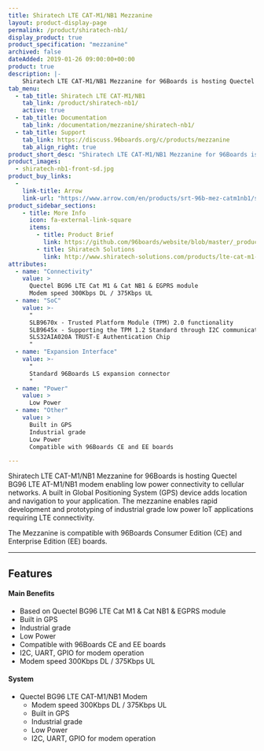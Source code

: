 ```yaml
---
title: Shiratech LTE CAT-M1/NB1 Mezzanine
layout: product-display-page
permalink: /product/shiratech-nb1/
display_product: true
product_specification: "mezzanine"
archived: false
dateAdded: 2019-01-26 09:00:00+00:00
product: true
description: |-
    Shiratech LTE CAT-M1/NB1 Mezzanine for 96Boards is hosting Quectel BG96 LTE  AT-M1/NB1 modem enabling low power connectivity to cellular networks. A built in Global Positioning System (GPS) device adds location and navigation to your application. The mezzanine enables rapid development and prototyping of industrial grade low power IoT applications requiring LTE connectivity. The Mezzanine is compatible with 96Boards Consumer Edition (CE) and Enterprise Edition (EE) boards.
tab_menu:
  - tab_title: Shiratech LTE CAT-M1/NB1
    tab_link: /product/shiratech-nb1/
    active: true
  - tab_title: Documentation
    tab_link: /documentation/mezzanine/shiratech-nb1/
  - tab_title: Support
    tab_link: https://discuss.96boards.org/c/products/mezzanine
    tab_align_right: true
product_short_desc: "Shiratech LTE CAT-M1/NB1 Mezzanine for 96Boards is hosting Quectel BG96 LTE  AT-M1/NB1 modem enabling low power connectivity to cellular networks."
product_images:
  - shiratech-nb1-front-sd.jpg
product_buy_links:
  -
    link-title: Arrow
    link-url: "https://www.arrow.com/en/products/srt-96b-mez-catm1nb1/shiratech"
product_sidebar_sections:
    - title: More Info
      icon: fa-external-link-square
      items:
        - title: Product Brief
          link: https://github.com/96boards/website/blob/master/_product/mezzanine/shiratech-nb1/files/shiratech-brief-nb1.pdf
        - title: Shiratech Solutions
          link: http://www.shiratech-solutions.com/products/lte-cat-m1-nb1-mezzanine/
attributes:
  - name: "Connectivity"
    value: >
      Quectel BG96 LTE Cat M1 & Cat NB1 & EGPRS module
      Modem speed 300Kbps DL / 375Kbps UL
  - name: "SoC"
    value: >-
      "
      SLB9670x - Trusted Platform Module (TPM) 2.0 functionality
      SLB9645x - Supporting the TPM 1.2 Standard through I2C communication
      SLS32AIA020A TRUST-E Authentication Chip
      "
  - name: "Expansion Interface"
    value: >-
      "
      Standard 96Boards LS expansion connector
      "
  - name: "Power"
    value: >
      Low Power
  - name: "Other"
    value: >
      Built in GPS
      Industrial grade
      Low Power
      Compatible with 96Boards CE and EE boards

---
```

Shiratech LTE CAT-M1/NB1 Mezzanine for 96Boards is hosting Quectel BG96 LTE  AT-M1/NB1 modem enabling low power connectivity to cellular networks. A built in Global Positioning System (GPS) device adds location and navigation to your application. The mezzanine enables rapid development and prototyping of industrial grade low power IoT applications requiring LTE connectivity.

The Mezzanine is compatible with 96Boards Consumer Edition (CE) and Enterprise Edition (EE) boards.

***

## Features

#### Main Benefits

- Based on Quectel BG96 LTE Cat M1 & Cat NB1 & EGPRS module
- Built in GPS
- Industrial grade
- Low Power
- Compatible with 96Boards CE and EE boards
- I2C, UART, GPIO for modem operation
- Modem speed 300Kbps DL / 375Kbps UL

#### System

- Quectel BG96 LTE CAT-M1/NB1 Modem
   - Modem speed 300Kbps DL / 375Kbps UL
   - Built in GPS
   - Industrial grade
   - Low Power
   - I2C, UART, GPIO for modem operation
